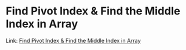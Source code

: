 # Find Pivot Index & Find the Middle Index in Array
Link: [Find Pivot Index & Find the Middle Index in Array](https://leetcode.com/problems/find-pivot-index/)
